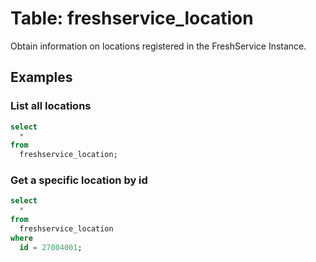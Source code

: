 # Table: freshservice_location

Obtain information on locations registered in the FreshService Instance.

## Examples

### List all locations

```sql
select
  *
from
  freshservice_location;
```

### Get a specific location by id

```sql
select
  *
from
  freshservice_location
where
  id = 27004001;
```
